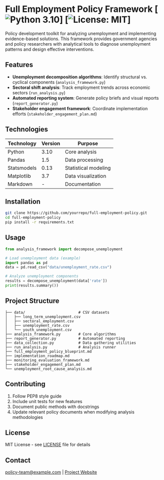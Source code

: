 # Full Employment Policy Framework [![Python 3.10](https://img.shields.io/badge/Python-3.10-blue.svg)] [![License: MIT](https://img.shields.io/badge/License-MIT-yellow.svg)]

Policy development toolkit for analyzing unemployment and implementing evidence-based solutions. This framework provides government agencies and policy researchers with analytical tools to diagnose unemployment patterns and design effective interventions.

## Features
- **Unemployment decomposition algorithms**: Identify structural vs. cyclical components (`analysis_framework.py`)
- **Sectoral shift analysis**: Track employment trends across economic sectors (`run_analysis.py`)
- **Automated reporting system**: Generate policy briefs and visual reports (`report_generator.py`)
- **Stakeholder engagement framework**: Coordinate implementation efforts (`stakeholder_engagement_plan.md`)

## Technologies
| Technology    | Version   | Purpose                     |
|---------------|-----------|-----------------------------|
| Python        | 3.10      | Core analysis               |
| Pandas        | 1.5       | Data processing             |
| Statsmodels   | 0.13      | Statistical modeling        |
| Matplotlib    | 3.7       | Data visualization          |
| Markdown      | -         | Documentation               |

## Installation
```bash
git clone https://github.com/yourrepo/full-employment-policy.git
cd full-employment-policy
pip install -r requirements.txt
```

## Usage
```python
from analysis_framework import decompose_unemployment

# Load unemployment data (example)
import pandas as pd
data = pd.read_csv("data/unemployment_rate.csv")

# Analyze unemployment components
results = decompose_unemployment(data['rate'])
print(results.summary())
```

## Project Structure
```
├── data/                        # CSV datasets
│   ├── long_term_unemployment.csv
│   ├── sectoral_employment.csv
│   ├── unemployment_rate.csv
│   └── youth_unemployment.csv
├── analysis_framework.py        # Core algorithms
├── report_generator.py          # Automated reporting
├── data_collection.py           # Data gathering utilities
├── run_analysis.py              # Analysis runner
├── full_employment_policy_blueprint.md
├── implementation_roadmap.md
├── monitoring_evaluation_framework.md
├── stakeholder_engagement_plan.md
└── unemployment_root_cause_analysis.md
```

## Contributing
1. Follow PEP8 style guide
2. Include unit tests for new features
3. Document public methods with docstrings
4. Update relevant policy documents when modifying analysis methodologies

## License
MIT License - see [LICENSE](LICENSE) file for details

## Contact
policy-team@example.com | [Project Website](https://employment-policy.example.com)